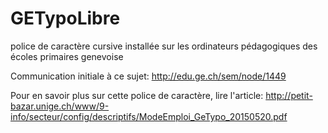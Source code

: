 # GETypoLibre
police de caractère cursive installée sur les ordinateurs pédagogiques des écoles primaires genevoise

Communication initiale à ce sujet: http://edu.ge.ch/sem/node/1449

Pour en savoir plus sur cette police de caractère, lire l'article: http://petit-bazar.unige.ch/www/9-info/secteur/config/descriptifs/ModeEmploi_GeTypo_20150520.pdf

